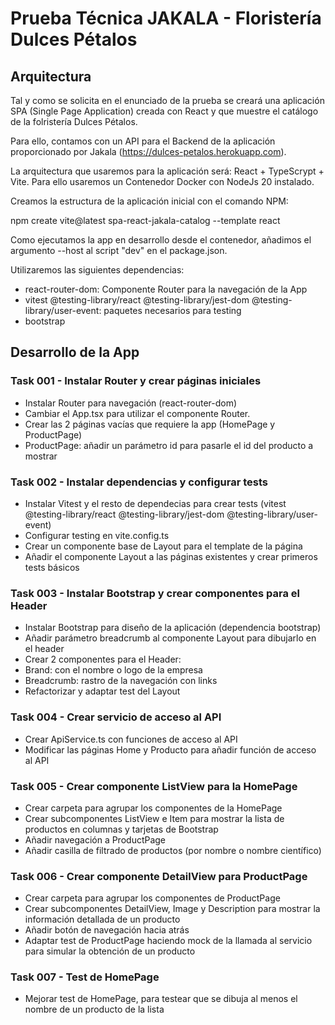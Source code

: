 # Prueba Técnica JAKALA - Floristería Dulces Pétalos

## Arquitectura

Tal y como se solicita en el enunciado de la prueba se creará una aplicación SPA (Single Page Application) creada con React y que muestre el catálogo de la folristería Dulces Pétalos.

Para ello, contamos con un API para el Backend de la aplicación proporcionado por Jakala (https://dulces-petalos.herokuapp.com).

La arquitectura que usaremos para la aplicación será: React + TypeScrypt + Vite. Para ello usaremos un Contenedor Docker con NodeJs 20 instalado.

Creamos la estructura de la aplicación inicial con el comando NPM:

  npm create vite@latest spa-react-jakala-catalog --template react

Como ejecutamos la app en desarrollo desde el contenedor, añadimos el argumento --host al script "dev" en el package.json.

Utilizaremos las siguientes dependencias:

- react-router-dom: Componente Router para la navegación de la App
- vitest @testing-library/react @testing-library/jest-dom @testing-library/user-event: paquetes necesarios para testing
- bootstrap

## Desarrollo de la App

### Task 001 - Instalar Router y crear páginas iniciales

- Instalar Router para navegación (react-router-dom)
- Cambiar el App.tsx para utilizar el componente Router.
- Crear las 2 páginas vacías que requiere la app (HomePage y ProductPage)
- ProductPage: añadir un parámetro id para pasarle el id del producto a mostrar

### Task 002 - Instalar dependencias y configurar tests

- Instalar Vitest y el resto de dependecias para crear tests (vitest @testing-library/react @testing-library/jest-dom @testing-library/user-event)
- Configurar testing en vite.config.ts
- Crear un componente base de Layout para el template de la página
- Añadir el componente Layout a las páginas existentes y crear primeros tests básicos

### Task 003 - Instalar Bootstrap y crear componentes para el Header

- Instalar Bootstrap para diseño de la aplicación (dependencia bootstrap)
- Añadir parámetro breadcrumb al componente Layout para dibujarlo en el header
- Crear 2 componentes para el Header:
 - Brand: con el nombre o logo de la empresa
 - Breadcrumb: rastro de la navegación con links
- Refactorizar y adaptar test del Layout

### Task 004 - Crear servicio de acceso al API

- Crear ApiService.ts con funciones de acceso al API
- Modificar las páginas Home y Producto para añadir función de acceso al API

### Task 005 - Crear componente ListView para la HomePage

- Crear carpeta para agrupar los componentes de la HomePage
- Crear subcomponentes ListView e Item para mostrar la lista de productos en columnas y tarjetas de Bootstrap
- Añadir navegación a ProductPage
- Añadir casilla de filtrado de productos (por nombre o nombre científico)

### Task 006 - Crear componente DetailView para ProductPage

- Crear carpeta para agrupar los componentes de ProductPage
- Crear subcomponentes DetailView, Image y Description para mostrar la información detallada de un producto
- Añadir botón de navegación hacia atrás
- Adaptar test de ProductPage haciendo mock de la llamada al servicio para simular la obtención de un producto

### Task 007 - Test de HomePage

- Mejorar test de HomePage, para testear que se dibuja al menos el nombre de un producto de la lista